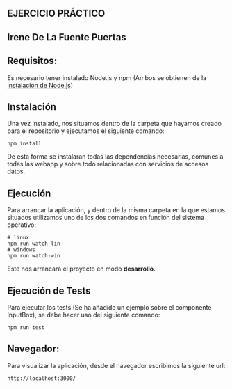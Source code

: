 ## EJERCICIO PRÁCTICO
## Irene De La Fuente Puertas

## Requisitos:
  Es necesario tener instalado Node.js y npm (Ambos se obtienen de la
    [instalación de Node.js](https://docs.npmjs.com/getting-started/installing-node))

## Instalación

Una vez instalado, nos situamos dentro de la carpeta que hayamos creado para el repositorio y ejecutamos el siguiente comando:

```
npm install
```

  De esta forma se instalaran todas las dependencias necesarias, comunes a todas las webapp y sobre todo relacionadas con servicios de accesoa  datos.


## Ejecución

Para arrancar la aplicación, y dentro de la misma carpeta en la que estamos situados utilizamos uno de los dos comandos en función del sistema operativo:

```
# linux
npm run watch-lin
# windows
npm run watch-win
```
Este nos arrancará el proyecto en modo **desarrollo**.

## Ejecución de Tests

Para ejecutar los tests (Se ha añadido un ejemplo sobre el componente InputBox), se debe hacer uso del siguiente comando:

```
npm run test
```

## Navegador:

Para visualizar la aplicación, desde el navegador escribimos la siguiente url:

	http://localhost:3000/
